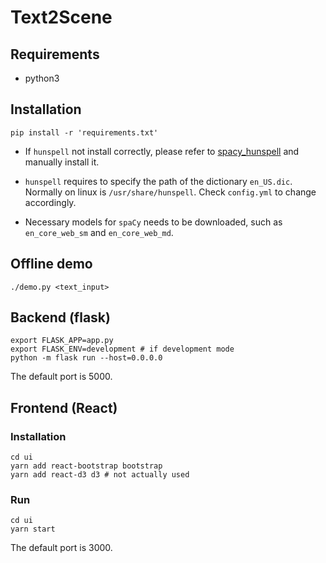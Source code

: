 # Text2Scene

## Requirements
* python3

## Installation

```
pip install -r 'requirements.txt'
```

* If `hunspell` not install correctly, please refer to [spacy_hunspell](https://github.com/tokestermw/spacy_hunspell/blob/master/README.md) and manually install it.

* `hunspell` requires to specify the path of the dictionary `en_US.dic`. Normally on linux is `/usr/share/hunspell`. Check `config.yml` to change accordingly.

* Necessary models for `spaCy` needs to be downloaded, such as `en_core_web_sm` and `en_core_web_md`.

## Offline demo
```
./demo.py <text_input>
```

## Backend (flask)
```
export FLASK_APP=app.py
export FLASK_ENV=development # if development mode
python -m flask run --host=0.0.0.0
```
The default port is 5000.

## Frontend (React)

### Installation
```
cd ui
yarn add react-bootstrap bootstrap
yarn add react-d3 d3 # not actually used
```

### Run
```
cd ui
yarn start
```

The default port is 3000.


